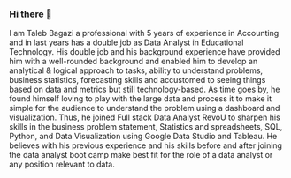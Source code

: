 ### Hi there 👋

I am Taleb Bagazi a professional with 5 years of experience in Accounting and in last years has a double job as Data Analyst in Educational Technology. His double job and his background experience have provided him with a well-rounded background and enabled him to develop an analytical & logical approach to tasks, ability to understand problems, business statistics, forecasting skills and accustomed to seeing things based on data and metrics but still technology-based. As time goes by, he found himself loving to play with the large data and process it to make it simple for the audience to understand the problem using a dashboard and visualization. Thus, he joined Full stack Data Analyst RevoU to sharpen his skills in the business problem statement, Statistics and spreadsheets, SQL, Python, and Data Visualization using Google Data Studio and Tableau. He believes with his previous experience and his skills before and after joining the data analyst boot camp make best fit for the role of a data analyst or any position relevant to data.
<!--
**TalebBagazi/TalebBagazi** is a ✨ _special_ ✨ repository because its `README.md` (this file) appears on your GitHub profile.

Here are some ideas to get you started:

- 🔭 I’m currently working on ...
- 🌱 I’m currently learning ...
- 👯 I’m looking to collaborate on ...
- 🤔 I’m looking for help with ...
- 💬 Ask me about ...
- 📫 How to reach me: ...
- 😄 Pronouns: ...
- ⚡ Fun fact: ...
-->
